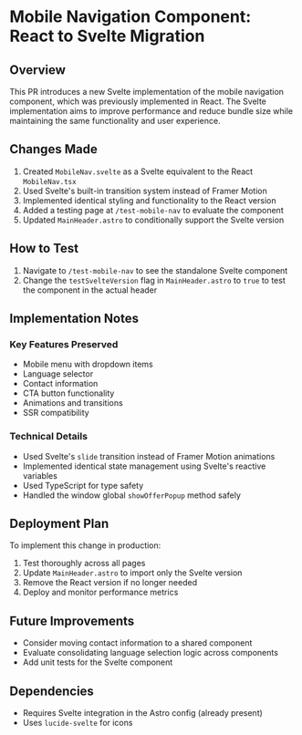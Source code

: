 # Mobile Navigation Component: React to Svelte Migration

## Overview

This PR introduces a new Svelte implementation of the mobile navigation component, which was previously implemented in React. The Svelte implementation aims to improve performance and reduce bundle size while maintaining the same functionality and user experience.

## Changes Made

1. Created `MobileNav.svelte` as a Svelte equivalent to the React `MobileNav.tsx`
2. Used Svelte's built-in transition system instead of Framer Motion
3. Implemented identical styling and functionality to the React version
4. Added a testing page at `/test-mobile-nav` to evaluate the component
5. Updated `MainHeader.astro` to conditionally support the Svelte version

## How to Test

1. Navigate to `/test-mobile-nav` to see the standalone Svelte component
2. Change the `testSvelteVersion` flag in `MainHeader.astro` to `true` to test the component in the actual header

## Implementation Notes

### Key Features Preserved
- Mobile menu with dropdown items
- Language selector
- Contact information
- CTA button functionality
- Animations and transitions
- SSR compatibility

### Technical Details
- Used Svelte's `slide` transition instead of Framer Motion animations
- Implemented identical state management using Svelte's reactive variables
- Used TypeScript for type safety
- Handled the window global `showOfferPopup` method safely

## Deployment Plan

To implement this change in production:

1. Test thoroughly across all pages
2. Update `MainHeader.astro` to import only the Svelte version
3. Remove the React version if no longer needed
4. Deploy and monitor performance metrics

## Future Improvements

- Consider moving contact information to a shared component
- Evaluate consolidating language selection logic across components
- Add unit tests for the Svelte component

## Dependencies

- Requires Svelte integration in the Astro config (already present)
- Uses `lucide-svelte` for icons 
